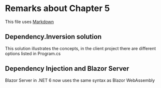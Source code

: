 # Remarks about Chapter 5

This file uses [Markdown](https://www.wikipedia.org/wiki/Markdown)

## Dependency.Inversion solution

This solution illustrates the concepts, in the client project there are different options listed in Program.cs

## Dependency Injection and Blazor Server

Blazor Server in .NET 6 now uses the same syntax as Blazor WebAssembly







